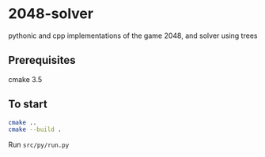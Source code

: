 # 2048-solver

pythonic and cpp implementations of the game 2048, and solver using trees

## Prerequisites

cmake 3.5

## To start

```bash
cmake ..
cmake --build .
```

Run `src/py/run.py`
